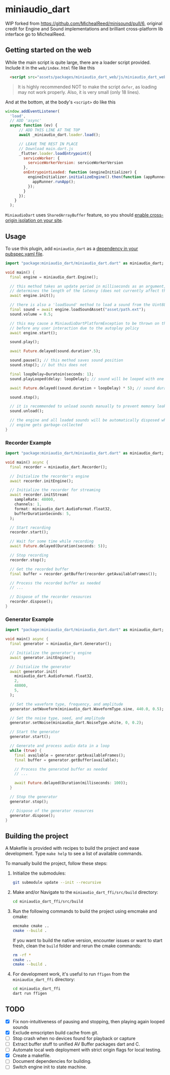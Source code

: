 # miniaudio_dart

WIP forked from https://github.com/MichealReed/minisound/pull/6, original credit for Engine and Sound implementations and brilliant cross-platform lib interface go to MichealReed.

## Getting started on the web

While the main script is quite large, there are a loader script provided. Include it in the `web/index.html` file like this

```html
  <script src="assets/packages/miniaudio_dart_web/js/miniaudio_dart_web.loader.js"></script>
```

> It is highly recommended NOT to make the script `defer`, as loading may not work properly. Also, it is very small (only 18 lines).

And at the bottom, at the body's `<script>` do like this

```js
window.addEventListener(
  'load',
  // ADD 'async'
  async function (ev) {
      // ADD THIS LINE AT THE TOP
      await _miniaudio_dart.loader.load();

      // LEAVE THE REST IN PLACE
      // Download main.dart.js
      _flutter.loader.loadEntrypoint({
        serviceWorker: {
          serviceWorkerVersion: serviceWorkerVersion
        },
        onEntrypointLoaded: function (engineInitializer) {
          engineInitializer.initializeEngine().then(function (appRunner) {
            appRunner.runApp();
          });
        }
      });
    }
  );
```

`MiniaudioDart` uses `SharedArrayBuffer` feature, so you should [enable cross-origin isolation on your site](https://web.dev/cross-origin-isolation-guide/).

## Usage

To use this plugin, add `miniaudio_dart` as a [dependency in your pubspec.yaml file](https://flutter.dev/platform-plugins/).

```dart
import "package:miniaudio_dart/miniaudio_dart.dart" as miniaudio_dart;

void main() {
  final engine = miniaudio_dart.Engine();

  // this method takes an update period in milliseconds as an argument, which
  // determines the length of the latency (does not currently affect the web)
  await engine.init(); 

  // there is also a 'loadSound' method to load a sound from the Uint8List
  final sound = await engine.loadSoundAsset("asset/path.ext");
  sound.volume = 0.5;

  // this may cause a MiniaudioDartPlatformException to be thrown on the web
  // before any user interaction due to the autoplay policy
  await engine.start(); 

  sound.play();

  await Future.delayed(sound.duration*.5);

  sound.pause(); // this method saves sound position
  sound.stop(); // but this does not

  final loopDelay=Duratoin(seconds: 1);
  sound.playLooped(delay: loopDelay); // sound will be looped with one second period

  await Future.delayed((sound.duration + loopDelay) * 5); // sound duration does not account loop delay

  sound.stop();

  // it is recommended to unload sounds manually to prevent memory leaks
  sound.unload(); 

  // the engine and all loaded sounds will be automatically disposed when 
  // engine gets garbage-collected
}
```

### Recorder Example

```dart
import "package:miniaudio_dart/miniaudio_dart.dart" as miniaudio_dart;

void main() async {
  final recorder = miniaudio_dart.Recorder();

  // Initialize the recorder's engine
  await recorder.initEngine();

  // Initialize the recorder for streaming
  await recorder.initStream(
    sampleRate: 48000,
    channels: 1,
    format: miniaudio_dart.AudioFormat.float32,
    bufferDurationSeconds: 5,
  );

  // Start recording
  recorder.start();

  // Wait for some time while recording
  await Future.delayed(Duration(seconds: 5));

  // Stop recording
  recorder.stop();

  // Get the recorded buffer
  final buffer = recorder.getBuffer(recorder.getAvailableFrames());

  // Process the recorded buffer as needed
  // ...

  // Dispose of the recorder resources
  recorder.dispose();
}
```

### Generator Example

```dart
import "package:miniaudio_dart/miniaudio_dart.dart" as miniaudio_dart;

void main() async {
  final generator = miniaudio_dart.Generator();

  // Initialize the generator's engine
  await generator.initEngine();

  // Initialize the generator
  await generator.init(
    miniaudio_dart.AudioFormat.float32,
    2,
    48000,
    5,
  );

  // Set the waveform type, frequency, and amplitude
  generator.setWaveform(miniaudio_dart.WaveformType.sine, 440.0, 0.5);

  // Set the noise type, seed, and amplitude
  generator.setNoise(miniaudio_dart.NoiseType.white, 0, 0.2);

  // Start the generator
  generator.start();

  // Generate and process audio data in a loop
  while (true) {
    final available = generator.getAvailableFrames();
    final buffer = generator.getBuffer(available);

    // Process the generated buffer as needed
    // ...

    await Future.delayed(Duration(milliseconds: 100));
  }

  // Stop the generator
  generator.stop();

  // Dispose of the generator resources
  generator.dispose();
}
```

## Building the project

A Makefile is provided with recipes to build the project and ease development. Type `make help` to see a list of available commands.

To manually build the project, follow these steps:

1. Initialize the submodules:

   ```bash
   git submodule update --init --recursive
   ```

2. Make and/or Navigate to the `miniaudio_dart_ffi/src/build` directory:

   ```bash
   cd miniaudio_dart_ffi/src/build
   ```

3. Run the following commands to build the project using emcmake and cmake:

   ```bash
   emcmake cmake ..
   cmake --build .
   ```

   If you want to build the native version, encounter issues or want to start fresh, clean the `build` folder and rerun the cmake commands:

    ```bash
    rm -rf *
    cmake ..
    cmake --build .
    ```

4. For development work, it's useful to run `ffigen` from the `miniaudio_dart_ffi` directory:

   ```bash
   cd miniaudio_dart_ffi
   dart run ffigen
   ```

## TODO

- [x] Fix non-intuitiveness of pausing and stopping, then playing again looped sounds
- [x] Exclude emscripten build cache from git.
- [ ] Stop crash when no devices found for playback or capture
- [ ] Extract buffer stuff to unified AV Buffer packages dart and C.
- [ ] Automate local web deployment with strict origin flags for local testing.
- [x] Create a makefile.
- [ ] Document dependencies for building.
- [ ] Switch engine init to state machine.
